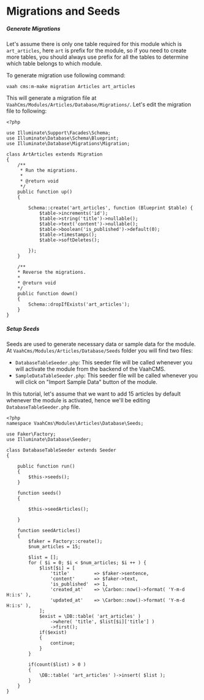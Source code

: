 # Migrations and Seeds



##### Generate Migrations

Let's assume there is only one table required for this module which is `art_articles`, here `art` is prefix for the module, so if you need to create more tables, you should always use prefix for all the tables to determine which table belongs to which module.

To generate migration use following command:

```
vaah cms:m-make migration Articles art_articles
```



This will generate a migration file at `VaahCms/Modules/Articles/Database/Migrations/`. Let's edit the migration file to following:

```
<?php

use Illuminate\Support\Facades\Schema;
use Illuminate\Database\Schema\Blueprint;
use Illuminate\Database\Migrations\Migration;

class ArtArticles extends Migration
{
    /**
     * Run the migrations.
     *
     * @return void
     */
    public function up()
    {

        Schema::create('art_articles', function (Blueprint $table) {
            $table->increments('id');
            $table->string('title')->nullable();
            $table->text('content')->nullable();
            $table->boolean('is_published')->default(0);
            $table->timestamps();
            $table->softDeletes();

        });
    }

    /**
    * Reverse the migrations.
    *
    * @return void
    */
    public function down()
    {
        Schema::dropIfExists('art_articles');
    }
}
```



##### Setup Seeds

Seeds are used to generate necessary data or sample data for the module. At `VaahCms/Modules/Articles/Database/Seeds` folder you will find two files:

- `DatabaseTableSeeder.php`: This seeder file will be called whenever you will activate the module from the backend of the VaahCMS.
- `SampleDataTableSeeder.php`: This seeder file will be called whenever you will click on "Import Sample Data" button of the module.

In this tutorial, let's assume that we want to add 15 articles by default whenever the module is activated, hence we'll be editing `DatabaseTableSeeder.php` file.

```
<?php
namespace VaahCms\Modules\Articles\Database\Seeds;

use Faker\Factory;
use Illuminate\Database\Seeder;

class DatabaseTableSeeder extends Seeder
{

    public function run()
    {
        $this->seeds();
    }
    
    function seeds()
    {

        $this->seedArticles();

    }

    function seedArticles()
    {
        $faker = Factory::create();
        $num_articles = 15;

        $list = [];
        for ( $i = 0; $i < $num_articles; $i ++ ) {
            $list[$i] = [
                'title'         => $faker->sentence,
                'content'       => $faker->text,
                'is_published'  => 1,
                'created_at'    => \Carbon::now()->format( 'Y-m-d H:i:s' ),
                'updated_at'    => \Carbon::now()->format( 'Y-m-d H:i:s' ),
            ];
            $exist = \DB::table( 'art_articles' )
                ->where( 'title', $list[$i]['title'] )
                ->first();
            if($exist)
            {
                continue;
            }
        }

        if(count($list) > 0 )
        {
            \DB::table( 'art_articles' )->insert( $list );
        }
    }
}
```